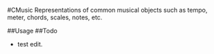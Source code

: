 #CMusic
Representations of common musical objects such as tempo, meter, chords, scales, notes, etc.

##Usage
##Todo

- test edit.
